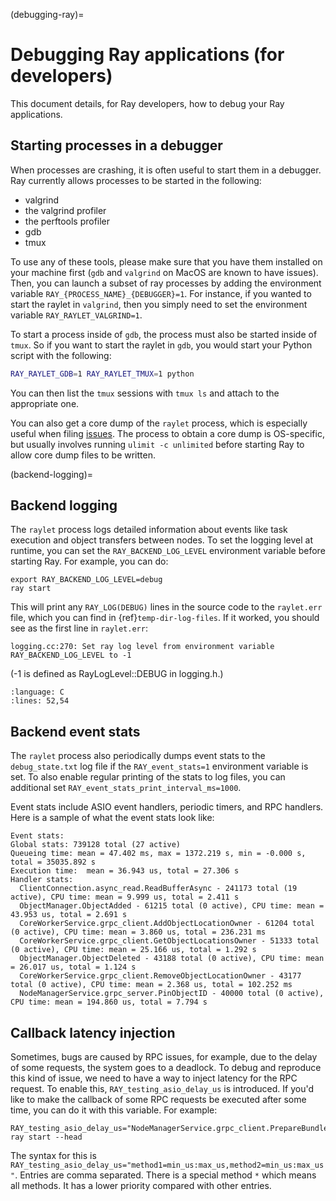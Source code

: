 (debugging-ray)=

# Debugging Ray applications (for developers)

This document details, for Ray developers, how to debug your Ray applications.


## Starting processes in a debugger

When processes are crashing, it is often useful to start them in a debugger.
Ray currently allows processes to be started in the following:

- valgrind
- the valgrind profiler
- the perftools profiler
- gdb
- tmux

To use any of these tools, please make sure that you have them installed on
your machine first (`gdb` and `valgrind` on MacOS are known to have issues).
Then, you can launch a subset of ray processes by adding the environment
variable `RAY_{PROCESS_NAME}_{DEBUGGER}=1`. For instance, if you wanted to
start the raylet in `valgrind`, then you simply need to set the environment
variable `RAY_RAYLET_VALGRIND=1`.

To start a process inside of `gdb`, the process must also be started inside of
`tmux`. So if you want to start the raylet in `gdb`, you would start your
Python script with the following:

```bash
RAY_RAYLET_GDB=1 RAY_RAYLET_TMUX=1 python
```

You can then list the `tmux` sessions with `tmux ls` and attach to the
appropriate one.

You can also get a core dump of the `raylet` process, which is especially
useful when filing [issues]. The process to obtain a core dump is OS-specific,
but usually involves running `ulimit -c unlimited` before starting Ray to
allow core dump files to be written.

(backend-logging)=

## Backend logging

The `raylet` process logs detailed information about events like task
execution and object transfers between nodes. To set the logging level at
runtime, you can set the `RAY_BACKEND_LOG_LEVEL` environment variable before
starting Ray. For example, you can do:

```shell
export RAY_BACKEND_LOG_LEVEL=debug
ray start
```

This will print any `RAY_LOG(DEBUG)` lines in the source code to the
`raylet.err` file, which you can find in {ref}`temp-dir-log-files`.
If it worked, you should see as the first line in `raylet.err`:

```shell
logging.cc:270: Set ray log level from environment variable RAY_BACKEND_LOG_LEVEL to -1
```

(-1 is defined as RayLogLevel::DEBUG in logging.h.)

```{literalinclude} /../../src/ray/util/logging.h
:language: C
:lines: 52,54
```

## Backend event stats

The `raylet` process also periodically dumps event stats to the `debug_state.txt` log
file if the `RAY_event_stats=1` environment variable is set. To also enable regular
printing of the stats to log files, you can additional set `RAY_event_stats_print_interval_ms=1000`.

Event stats include ASIO event handlers, periodic timers, and RPC handlers. Here is a sample
of what the event stats look like:

```shell
Event stats:
Global stats: 739128 total (27 active)
Queueing time: mean = 47.402 ms, max = 1372.219 s, min = -0.000 s, total = 35035.892 s
Execution time:  mean = 36.943 us, total = 27.306 s
Handler stats:
  ClientConnection.async_read.ReadBufferAsync - 241173 total (19 active), CPU time: mean = 9.999 us, total = 2.411 s
  ObjectManager.ObjectAdded - 61215 total (0 active), CPU time: mean = 43.953 us, total = 2.691 s
  CoreWorkerService.grpc_client.AddObjectLocationOwner - 61204 total (0 active), CPU time: mean = 3.860 us, total = 236.231 ms
  CoreWorkerService.grpc_client.GetObjectLocationsOwner - 51333 total (0 active), CPU time: mean = 25.166 us, total = 1.292 s
  ObjectManager.ObjectDeleted - 43188 total (0 active), CPU time: mean = 26.017 us, total = 1.124 s
  CoreWorkerService.grpc_client.RemoveObjectLocationOwner - 43177 total (0 active), CPU time: mean = 2.368 us, total = 102.252 ms
  NodeManagerService.grpc_server.PinObjectID - 40000 total (0 active), CPU time: mean = 194.860 us, total = 7.794 s
```

## Callback latency injection

Sometimes, bugs are caused by RPC issues, for example, due to the delay of some requests, the system goes to a deadlock.
To debug and reproduce this kind of issue, we need to have a way to inject latency for the RPC request. To enable this,
`RAY_testing_asio_delay_us` is introduced. If you'd like to make the callback of some RPC requests be executed after some time,
you can do it with this variable. For example:

```shell
RAY_testing_asio_delay_us="NodeManagerService.grpc_client.PrepareBundleResources=2000000:2000000" ray start --head
```

The syntax for this is `RAY_testing_asio_delay_us="method1=min_us:max_us,method2=min_us:max_us"`. Entries are comma separated.
There is a special method `*` which means all methods. It has a lower priority compared with other entries.

[issues]: https://github.com/ray-project/ray/issues
